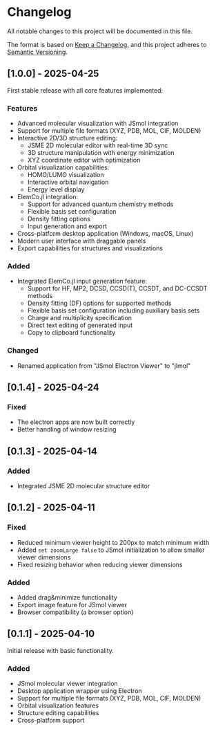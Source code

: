 # Changelog

All notable changes to this project will be documented in this file.

The format is based on [Keep a Changelog](https://keepachangelog.com/en/1.0.0/),
and this project adheres to [Semantic Versioning](https://semver.org/spec/v2.0.0.html).

## [1.0.0] - 2025-04-25

First stable release with all core features implemented:

### Features
- Advanced molecular visualization with JSmol integration
- Support for multiple file formats (XYZ, PDB, MOL, CIF, MOLDEN)
- Interactive 2D/3D structure editing:
  - JSME 2D molecular editor with real-time 3D sync
  - 3D structure manipulation with energy minimization
  - XYZ coordinate editor with optimization
- Orbital visualization capabilities:
  - HOMO/LUMO visualization
  - Interactive orbital navigation
  - Energy level display
- ElemCo.jl integration:
  - Support for advanced quantum chemistry methods
  - Flexible basis set configuration
  - Density fitting options
  - Input generation and export
- Cross-platform desktop application (Windows, macOS, Linux)
- Modern user interface with draggable panels
- Export capabilities for structures and visualizations

### Added
- Integrated ElemCo.jl input generation feature:
  - Support for HF, MP2, DCSD, CCSD(T), CCSDT, and DC-CCSDT methods
  - Density fitting (DF) options for supported methods
  - Flexible basis set configuration including auxiliary basis sets
  - Charge and multiplicity specification
  - Direct text editing of generated input
  - Copy to clipboard functionality

### Changed
- Renamed application from "JSmol Electron Viewer" to "jlmol"

## [0.1.4] - 2025-04-24

### Fixed
- The electron apps are now built correctly
- Better handling of window resizing

## [0.1.3] - 2025-04-14

### Added
- Integrated JSME 2D molecular structure editor

## [0.1.2] - 2025-04-11

### Fixed
- Reduced minimum viewer height to 200px to match minimum width
- Added `set zoomLarge false` to JSmol initialization to allow smaller viewer dimensions
- Fixed resizing behavior when reducing viewer dimensions

### Added
- Added drag&minimize functionality
- Export image feature for JSmol viewer
- Browser compatibility (a browser option)

## [0.1.1] - 2025-04-10

Initial release with basic functionality.

### Added
- JSmol molecular viewer integration
- Desktop application wrapper using Electron
- Support for multiple file formats (XYZ, PDB, MOL, CIF, MOLDEN)
- Orbital visualization features
- Structure editing capabilities
- Cross-platform support
